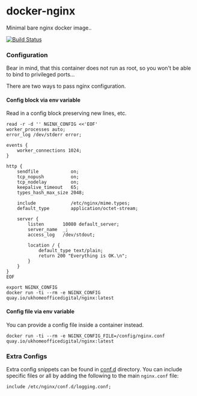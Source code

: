 # docker-nginx
Minimal bare nginx docker image..

[![Build Status](https://drone.digital.homeoffice.gov.uk/api/badges/UKHomeOffice/docker-nginx/status.svg)](https://drone.digital.homeoffice.gov.uk/UKHomeOffice/docker-nginx)

### Configuration
Bear in mind, that this container does not run as root, so you won't be able to
bind to privileged ports...

There are two ways to pass nginx configuration.

#### Config block via env variable
Read in a config block preserving new lines, etc.

```
read -r -d '' NGINX_CONFIG <<'EOF'
worker_processes auto;
error_log /dev/stderr error;

events {
    worker_connections 1024;
}

http {
    sendfile            on;
    tcp_nopush          on;
    tcp_nodelay         on;
    keepalive_timeout   65;
    types_hash_max_size 2048;

    include             /etc/nginx/mime.types;
    default_type        application/octet-stream;

    server {
        listen       10080 default_server;
        server_name  _;
        access_log   /dev/stdout;

        location / {
            default_type text/plain;
            return 200 "Everything is OK.\n";
        }
    }
}
EOF
```

```
export NGINX_CONFIG
docker run -ti --rm -e NGINX_CONFIG quay.io/ukhomeofficedigital/nginx:latest
```

#### Config file via env variable
You can provide a config file inside a container instead.

```
docker run -ti --rm -e NGINX_CONFIG_FILE=/config/nginx.conf quay.io/ukhomeofficedigital/nginx:latest
```


### Extra Configs

Extra config snippets can be found in [conf.d](conf.d) directory. You can
include specific files or all by adding the following to the main `nginx.conf`
file:

```
include /etc/nginx/conf.d/logging.conf;

```

